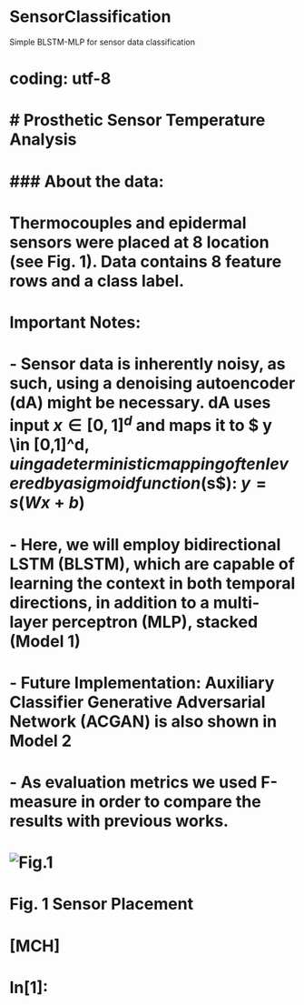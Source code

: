 # SensorClassification
Simple BLSTM-MLP for sensor data classification

# coding: utf-8

# # Prosthetic Sensor Temperature Analysis
# 
# ### About the data:
# Thermocouples and epidermal sensors were placed at 8 location (see Fig. 1). Data contains 8 feature rows and a class label. 
# 
# Important Notes:
# - Sensor data is inherently noisy, as such, using a denoising autoencoder (dA) might be necessary. dA uses input $x \in [0,1]^d$ and maps it to $ y \in [0,1]^d$, uing a deterministic mapping often levered by a sigmoid function ($s$): $y=s(Wx+b)$ 
# - Here, we will employ bidirectional LSTM (BLSTM), which are capable of learning the context in both temporal directions, in addition to a multi-layer perceptron (MLP), stacked (Model 1)
# - **Future Implementation**: Auxiliary Classifier Generative Adversarial Network (ACGAN) is also shown in Model 2
# - As evaluation metrics we used F-measure in order to compare the results with previous works.
# ![Fig.1](data/SCH-sensors.png) 
# Fig. 1 Sensor Placement
# 
# [MCH]

# In[1]:
